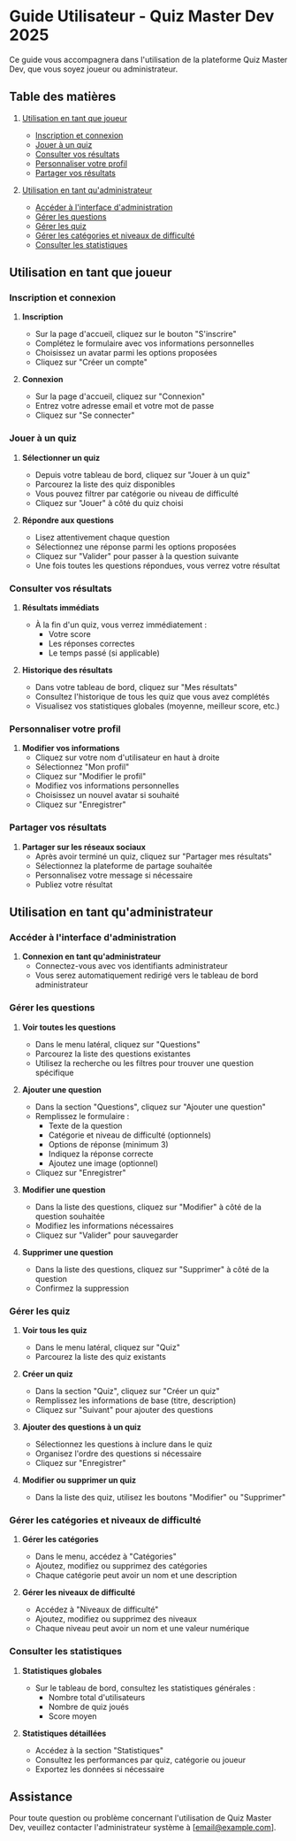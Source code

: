 # Guide Utilisateur - Quiz Master Dev 2025

Ce guide vous accompagnera dans l'utilisation de la plateforme Quiz Master Dev, que vous soyez joueur ou administrateur.

## Table des matières

1. [Utilisation en tant que joueur](#utilisation-en-tant-que-joueur)
   - [Inscription et connexion](#inscription-et-connexion)
   - [Jouer à un quiz](#jouer-à-un-quiz)
   - [Consulter vos résultats](#consulter-vos-résultats)
   - [Personnaliser votre profil](#personnaliser-votre-profil)
   - [Partager vos résultats](#partager-vos-résultats)

2. [Utilisation en tant qu'administrateur](#utilisation-en-tant-dadministrateur)
   - [Accéder à l'interface d'administration](#accéder-à-linterface-dadministration)
   - [Gérer les questions](#gérer-les-questions)
   - [Gérer les quiz](#gérer-les-quiz)
   - [Gérer les catégories et niveaux de difficulté](#gérer-les-catégories-et-niveaux-de-difficulté)
   - [Consulter les statistiques](#consulter-les-statistiques)

## Utilisation en tant que joueur

### Inscription et connexion

1. **Inscription**
   - Sur la page d'accueil, cliquez sur le bouton "S'inscrire"
   - Complétez le formulaire avec vos informations personnelles
   - Choisissez un avatar parmi les options proposées
   - Cliquez sur "Créer un compte"

2. **Connexion**
   - Sur la page d'accueil, cliquez sur "Connexion"
   - Entrez votre adresse email et votre mot de passe
   - Cliquez sur "Se connecter"

### Jouer à un quiz

1. **Sélectionner un quiz**
   - Depuis votre tableau de bord, cliquez sur "Jouer à un quiz"
   - Parcourez la liste des quiz disponibles
   - Vous pouvez filtrer par catégorie ou niveau de difficulté
   - Cliquez sur "Jouer" à côté du quiz choisi

2. **Répondre aux questions**
   - Lisez attentivement chaque question
   - Sélectionnez une réponse parmi les options proposées
   - Cliquez sur "Valider" pour passer à la question suivante
   - Une fois toutes les questions répondues, vous verrez votre résultat

### Consulter vos résultats

1. **Résultats immédiats**
   - À la fin d'un quiz, vous verrez immédiatement :
     - Votre score
     - Les réponses correctes
     - Le temps passé (si applicable)

2. **Historique des résultats**
   - Dans votre tableau de bord, cliquez sur "Mes résultats"
   - Consultez l'historique de tous les quiz que vous avez complétés
   - Visualisez vos statistiques globales (moyenne, meilleur score, etc.)

### Personnaliser votre profil

1. **Modifier vos informations**
   - Cliquez sur votre nom d'utilisateur en haut à droite
   - Sélectionnez "Mon profil"
   - Cliquez sur "Modifier le profil"
   - Modifiez vos informations personnelles
   - Choisissez un nouvel avatar si souhaité
   - Cliquez sur "Enregistrer"

### Partager vos résultats

1. **Partager sur les réseaux sociaux**
   - Après avoir terminé un quiz, cliquez sur "Partager mes résultats"
   - Sélectionnez la plateforme de partage souhaitée
   - Personnalisez votre message si nécessaire
   - Publiez votre résultat

## Utilisation en tant qu'administrateur

### Accéder à l'interface d'administration

1. **Connexion en tant qu'administrateur**
   - Connectez-vous avec vos identifiants administrateur
   - Vous serez automatiquement redirigé vers le tableau de bord administrateur

### Gérer les questions

1. **Voir toutes les questions**
   - Dans le menu latéral, cliquez sur "Questions"
   - Parcourez la liste des questions existantes
   - Utilisez la recherche ou les filtres pour trouver une question spécifique

2. **Ajouter une question**
   - Dans la section "Questions", cliquez sur "Ajouter une question"
   - Remplissez le formulaire :
     - Texte de la question
     - Catégorie et niveau de difficulté (optionnels)
     - Options de réponse (minimum 3)
     - Indiquez la réponse correcte
     - Ajoutez une image (optionnel)
   - Cliquez sur "Enregistrer"

3. **Modifier une question**
   - Dans la liste des questions, cliquez sur "Modifier" à côté de la question souhaitée
   - Modifiez les informations nécessaires
   - Cliquez sur "Valider" pour sauvegarder

4. **Supprimer une question**
   - Dans la liste des questions, cliquez sur "Supprimer" à côté de la question
   - Confirmez la suppression

### Gérer les quiz

1. **Voir tous les quiz**
   - Dans le menu latéral, cliquez sur "Quiz"
   - Parcourez la liste des quiz existants

2. **Créer un quiz**
   - Dans la section "Quiz", cliquez sur "Créer un quiz"
   - Remplissez les informations de base (titre, description)
   - Cliquez sur "Suivant" pour ajouter des questions

3. **Ajouter des questions à un quiz**
   - Sélectionnez les questions à inclure dans le quiz
   - Organisez l'ordre des questions si nécessaire
   - Cliquez sur "Enregistrer"

4. **Modifier ou supprimer un quiz**
   - Dans la liste des quiz, utilisez les boutons "Modifier" ou "Supprimer"

### Gérer les catégories et niveaux de difficulté

1. **Gérer les catégories**
   - Dans le menu, accédez à "Catégories"
   - Ajoutez, modifiez ou supprimez des catégories
   - Chaque catégorie peut avoir un nom et une description

2. **Gérer les niveaux de difficulté**
   - Accédez à "Niveaux de difficulté"
   - Ajoutez, modifiez ou supprimez des niveaux
   - Chaque niveau peut avoir un nom et une valeur numérique

### Consulter les statistiques

1. **Statistiques globales**
   - Sur le tableau de bord, consultez les statistiques générales :
     - Nombre total d'utilisateurs
     - Nombre de quiz joués
     - Score moyen

2. **Statistiques détaillées**
   - Accédez à la section "Statistiques"
   - Consultez les performances par quiz, catégorie ou joueur
   - Exportez les données si nécessaire

## Assistance

Pour toute question ou problème concernant l'utilisation de Quiz Master Dev, veuillez contacter l'administrateur système à [email@example.com].
